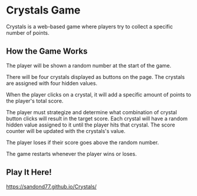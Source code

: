 #  Crystals Game

Crystals is a web-based game where players try to collect a specific number of points.

## How the Game Works
The player will be shown a random number at the start of the game.

There will be four crystals displayed as buttons on the page. The crystals are assigned with four hidden values.

When the player clicks on a crystal, it will add a specific amount of points to the player's total score.


The player must strategize and determine what combination of crystal button clicks will result in the target score. Each crystal will have a random hidden value assigned to it until the player hits that crystal. The score counter will be updated with the crystals's value.

The player loses if their score goes above the random number.

The game restarts whenever the player wins or loses.

## Play It Here! 
https://sandond77.github.io/Crystals/